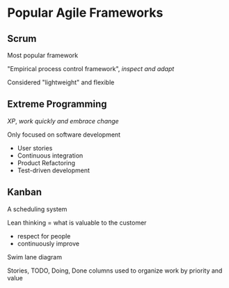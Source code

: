 # Popular Agile Frameworks

## Scrum

Most popular framework

"Empirical process control framework", _inspect and adapt_

Considered "lightweight" and flexible

## Extreme Programming

_XP_, _work quickly and embrace change_

Only focused on software development

- User stories
- Continuous integration
- Product Refactoring
- Test-driven development

## Kanban

A scheduling system

Lean thinking = what is valuable to the customer

- respect for people
- continuously improve

Swim lane diagram

Stories, TODO, Doing, Done columns used to organize work by priority and value

